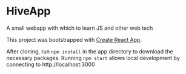 # HiveApp
A small webapp with which to learn JS and other web tech

This project was bootstrapped with [Create React App](https://github.com/facebook/create-react-app).

After cloning, run `npm install` in the app directory to download the necessary packages.
Running `npm start` allows local development by connecting to http://localhost:3000